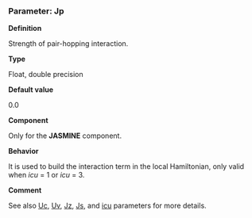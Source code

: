 ### Parameter: Jp

**Definition**

Strength of pair-hopping interaction.

**Type**

Float, double precision

**Default value**

0.0

**Component**

Only for the **JASMINE** component.

**Behavior**

It is used to build the interaction term in the local Hamiltonian, only valid when *icu* = 1 or *icu* = 3.

**Comment**

See also [Uc](p_uc.md), [Uv](p_uv.md), [Jz](p_jz.md), [Js](p_js.md), and [icu](p_icu.md) parameters for more details.